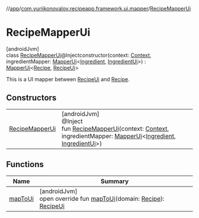 //[app](../../../index.md)/[com.yuriikonovalov.recipeapp.framework.ui.mapper](../index.md)/[RecipeMapperUi](index.md)

# RecipeMapperUi

[androidJvm]\
class [RecipeMapperUi](index.md)@Injectconstructor(context: [Context](https://developer.android.com/reference/kotlin/android/content/Context.html), ingredientMapper: [MapperUi](../../com.yuriikonovalov.recipeapp.presentation/-mapper-ui/index.md)&lt;[Ingredient](../../com.yuriikonovalov.recipeapp.application.entities/-ingredient/index.md), [IngredientUi](../../com.yuriikonovalov.recipeapp.presentation.model/-ingredient-ui/index.md)&gt;) : [MapperUi](../../com.yuriikonovalov.recipeapp.presentation/-mapper-ui/index.md)&lt;[Recipe](../../com.yuriikonovalov.recipeapp.application.entities/-recipe/index.md), [RecipeUi](../../com.yuriikonovalov.recipeapp.presentation.model/-recipe-ui/index.md)&gt; 

This is a UI mapper between [RecipeUi](../../com.yuriikonovalov.recipeapp.presentation.model/-recipe-ui/index.md) and [Recipe](../../com.yuriikonovalov.recipeapp.application.entities/-recipe/index.md).

## Constructors

| | |
|---|---|
| [RecipeMapperUi](-recipe-mapper-ui.md) | [androidJvm]<br>@Inject<br>fun [RecipeMapperUi](-recipe-mapper-ui.md)(context: [Context](https://developer.android.com/reference/kotlin/android/content/Context.html), ingredientMapper: [MapperUi](../../com.yuriikonovalov.recipeapp.presentation/-mapper-ui/index.md)&lt;[Ingredient](../../com.yuriikonovalov.recipeapp.application.entities/-ingredient/index.md), [IngredientUi](../../com.yuriikonovalov.recipeapp.presentation.model/-ingredient-ui/index.md)&gt;) |

## Functions

| Name | Summary |
|---|---|
| [mapToUi](map-to-ui.md) | [androidJvm]<br>open override fun [mapToUi](map-to-ui.md)(domain: [Recipe](../../com.yuriikonovalov.recipeapp.application.entities/-recipe/index.md)): [RecipeUi](../../com.yuriikonovalov.recipeapp.presentation.model/-recipe-ui/index.md) |
